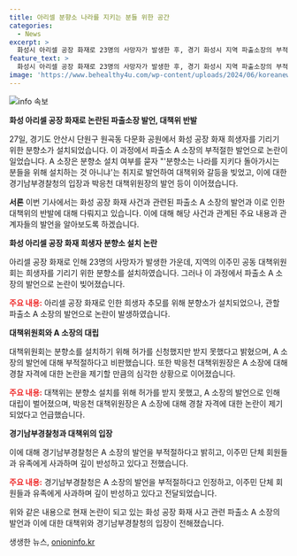 ```yaml
---
title: 아리셀 분향소 나라를 지키는 분들 위한 공간
categories:
  - News
excerpt: >
  화성시 아리셀 공장 화재로 23명의 사망자가 발생한 후, 경기 화성시 지역 파출소장의 부적절한 발언이 논란입니다. 화성 공장 화재 이주민 공동 대책위원회는 희생자를 기리기 위해 분향소를 설치했는데, 관할 파출소 A 소장의 발언으로 갈등이 일어났습니다. 대책위원장은 A 소장의 발언에 대해 비판했고, 경기남부경찰청은 A 소장의 발언을 부적절하다고 인정하며 사과하고 있다고 밝혔습니다. (출처: KBS 뉴스)
feature_text: >
  화성시 아리셀 공장 화재로 23명의 사망자가 발생한 후, 경기 화성시 지역 파출소장의 부적절한 발언이 논란입니다. 화성 공장 화재 이주민 공동 대책위원회는 희생자를 기리기 위해 분향소를 설치했는데, 관할 파출소 A 소장의 발언으로 갈등이 일어났습니다. 대책위원장은 A 소장의 발언에 대해 비판했고, 경기남부경찰청은 A 소장의 발언을 부적절하다고 인정하며 사과하고 있다고 밝혔습니다. (출처: KBS 뉴스)
image: 'https://www.behealthy4u.com/wp-content/uploads/2024/06/koreanews.jpg'
---
```


<p><img src="https://www.behealthy4u.com/wp-content/uploads/2024/06/koreanews.jpg" alt="info 속보" /></p>

<p><strong>화성 아리셀 공장 화재로 논란된 파출소장 발언, 대책위 반발</strong></p>

<p>27일, 경기도 안산시 단원구 원곡동 다문화 공원에서 화성 공장 화재 희생자를 기리기 위한 분향소가 설치되었습니다. 이 과정에서 파출소 A 소장의 부적절한 발언으로 논란이 일었습니다. A 소장은 분향소 설치 여부를 묻자 "'분향소는 나라를 지키다 돌아가시는 분들을 위해 설치하는 것 아니냐'는 취지로 발언하여 대책위와 갈등을 빚었고, 이에 대한 경기남부경찰청의 입장과 박응천 대책위원장의 발언 등이 이어졌습니다.</p>

<p><strong>서론</strong>
이번 기사에서는 화성 공장 화재 사건과 관련된 파출소 A 소장의 발언과 이로 인한 대책위의 반발에 대해 다뤄지고 있습니다. 이에 대해 해당 사건과 관계된 주요 내용과 관계자들의 발언을 알아보도록 하겠습니다.</p>

<p><strong>화성 아리셀 공장 화재 희생자 분향소 설치 논란</strong></p>

<p>아리셀 공장 화재로 인해 23명의 사망자가 발생한 가운데, 지역의 이주민 공동 대책위원회는 희생자를 기리기 위한 분향소를 설치하였습니다. 그러나 이 과정에서 파출소 A 소장의 발언으로 논란이 빚어졌습니다.</p>

<p><strong><b><span style="color: #ee2323;">주요 내용:</span></b></strong> 아리셀 공장 화재로 인한 희생자 추모를 위해 분향소가 설치되었으나, 관할 파출소 A 소장의 발언으로 논란이 발생하였습니다.</p>

<p><strong>대책위원회와 A 소장의 대립</strong></p>

<p>대책위원회는 분향소를 설치하기 위해 허가를 신청했지만 받지 못했다고 밝혔으며, A 소장의 발언에 대해 부적절하다고 비판했습니다. 또한 박응천 대책위원장은 A 소장에 대해 경찰 자격에 대한 논란을 제기할 만큼의 심각한 상황으로 이어졌습니다.</p>

<p><strong><b><span style="color: #ee2323;">주요 내용:</span></b></strong> 대책위는 분향소 설치를 위해 허가를 받지 못했고, A 소장의 발언으로 인해 대립이 벌어졌으며, 박응천 대책위원장은 A 소장에 대해 경찰 자격에 대한 논란이 제기되었다고 언급했습니다.</p>

<p><strong>경기남부경찰청과 대책위의 입장</strong></p>

<p>이에 대해 경기남부경찰청은 A 소장의 발언을 부적절하다고 밝히고, 이주민 단체 회원들과 유족에게 사과하며 깊이 반성하고 있다고 전했습니다.</p>

<p><strong><b><span style="color: #ee2323;">주요 내용:</span></b></strong> 경기남부경찰청은 A 소장의 발언을 부적절하다고 인정하고, 이주민 단체 회원들과 유족에게 사과하며 깊이 반성하고 있다고 전달되었습니다.</p>

<p>위와 같은 내용으로 현재 논란이 되고 있는 화성 공장 화재 사고 관련 파출소 A 소장의 발언과 이에 대한 대책위와 경기남부경찰청의 입장이 전해졌습니다.</p>
생생한 뉴스, <a href="https://onioninfo.kr" rel="dofollow">onioninfo.kr</a>


